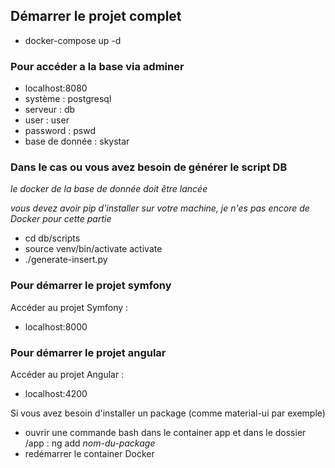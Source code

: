 ## Démarrer le projet complet

- docker-compose up -d

### Pour accéder a la base via adminer

- localhost:8080
- système : postgresql
- serveur : db
- user : user
- password : pswd
- base de donnée : skystar

### Dans le cas ou vous avez besoin de générer le script DB

_le docker de la base de donnée doit être lancée_

_vous devez avoir pip d'installer sur votre machine, je n'es pas encore de Docker pour cette partie_

- cd db/scripts
- source venv/bin/activate activate
- ./generate-insert.py

### Pour démarrer le projet symfony

Accéder au projet Symfony :

- localhost:8000

### Pour démarrer le projet angular

Accéder au projet Angular :

- localhost:4200

Si vous avez besoin d'installer un package (comme material-ui par exemple)

- ouvrir une commande bash dans le container app et dans le dossier /app : ng add _nom-du-package_
- redémarrer le container Docker
